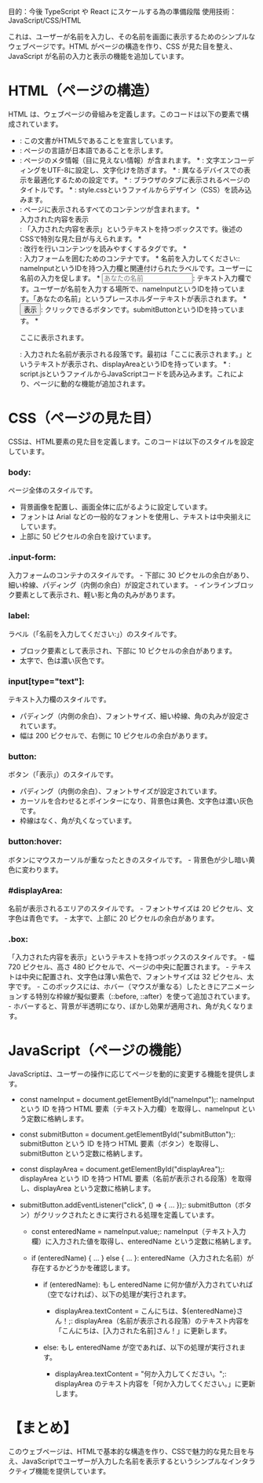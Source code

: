 目的：今後 TypeScript や React にスケールする為の準備段階
使用技術： JavaScript/CSS/HTML

これは、ユーザーが名前を入力し、その名前を画面に表示するためのシンプルなウェブページです。HTML がページの構造を作り、CSS が見た目を整え、JavaScript が名前の入力と表示の機能を追加しています。

<h1>HTML（ページの構造）</h1>
HTML は、ウェブページの骨組みを定義します。このコードは以下の要素で構成されています。

- <!DOCTYPE html>: この文書がHTML5であることを宣言しています。
- <html lang="ja">: ページの言語が日本語であることを示します。
- <head>: ページのメタ情報（目に見えない情報）が含まれます。
  * <meta charset="UTF-8" />: 文字エンコーディングをUTF-8に設定し、文字化けを防ぎます。
  * <meta name="viewport" content="width=device-width, initial-scale=1.0" />: 異なるデバイスでの表示を最適化するための設定です。
  * <title>フォーム入力値の表示</title>: ブラウザのタブに表示されるページのタイトルです。
  * <link rel="stylesheet" href="style.css" />: style.cssというファイルからデザイン（CSS）を読み込みます。
- <body>: ページに表示されるすべてのコンテンツが含まれます。
     * <div class="box">入力された内容を表示</div>: 「入力された内容を表示」というテキストを持つボックスです。後述のCSSで特別な見た目が与えられます。
     * <br />: 改行を行いコンテンツを読みやすくするタグです。
     * <div class="input-form">: 入力フォームを囲むためのコンテナです。
       * <label for="nameInput">名前を入力してください:</label>: nameInputというIDを持つ入力欄と関連付けられたラベルです。ユーザーに名前の入力を促します。
       * <input type="text" id="nameInput" placeholder="あなたの名前" />: テキスト入力欄です。ユーザーが名前を入力する場所で、nameInputというIDを持っています。「あなたの名前」というプレースホルダーテキストが表示されます。
       * <button id="submitButton">表示</button>: クリックできるボタンです。submitButtonというIDを持っています。
     * <p id="displayArea">ここに表示されます。</p>: 入力された名前が表示される段落です。最初は「ここに表示されます。」というテキストが表示され、displayAreaというIDを持っています。
     * <script src="script.js"></script>: script.jsというファイルからJavaScriptコードを読み込みます。これにより、ページに動的な機能が追加されます。

<h1>CSS（ページの見た目）</h1>
CSSは、HTML要素の見た目を定義します。このコードは以下のスタイルを設定しています。

<h3>body: </h3>
ページ全体のスタイルです。

- 背景画像を配置し、画面全体に広がるように設定しています。
- フォントは Arial などの一般的なフォントを使用し、テキストは中央揃えにしています。
- 上部に 50 ピクセルの余白を設けています。

<h3>.input-form: </h3>
入力フォームのコンテナのスタイルです。
  - 下部に 30 ピクセルの余白があり、細い枠線、パディング（内側の余白）が設定されています。
  - インラインブロック要素として表示され、軽い影と角の丸みがあります。

<h3>label: </h3>
ラベル（「名前を入力してください:」）のスタイルです。

- ブロック要素として表示され、下部に 10 ピクセルの余白があります。
- 太字で、色は濃い灰色です。

<h3>input[type="text"]: </h3>
テキスト入力欄のスタイルです。

- パディング（内側の余白）、フォントサイズ、細い枠線、角の丸みが設定されています。
- 幅は 200 ピクセルで、右側に 10 ピクセルの余白があります。

<h3>button: </h3>
ボタン（「表示」）のスタイルです。

- パディング（内側の余白）、フォントサイズが設定されています。
- カーソルを合わせるとポインターになり、背景色は黄色、文字色は濃い灰色です。
- 枠線はなく、角が丸くなっています。

<h3>button:hover: </h3>
ボタンにマウスカーソルが重なったときのスタイルです。
  - 背景色が少し暗い黄色に変わります。

<h3>#displayArea: </h3>
名前が表示されるエリアのスタイルです。
  - フォントサイズは 20 ピクセル、文字色は青色です。
  - 太字で、上部に 20 ピクセルの余白があります。

<h3>.box: </h3>
「入力された内容を表示」というテキストを持つボックスのスタイルです。
  - 幅 720 ピクセル、高さ 480 ピクセルで、ページの中央に配置されます。
  - テキストは中央に配置され、文字色は薄い紫色で、フォントサイズは 32 ピクセル、太字です。
  - このボックスには、ホバー（マウスが重なる）したときにアニメーションする特別な枠線が擬似要素（::before, ::after）を使って追加されています。
  - ホバーすると、背景が半透明になり、ぼかし効果が適用され、角が丸くなります。

<h1>JavaScript（ページの機能）</h1>
JavaScriptは、ユーザーの操作に応じてページを動的に変更する機能を提供します。

- const nameInput = document.getElementById("nameInput");: nameInput という ID を持つ HTML 要素（テキスト入力欄）を取得し、nameInput という定数に格納します。

- const submitButton = document.getElementById("submitButton");: submitButton という ID を持つ HTML 要素（ボタン）を取得し、submitButton という定数に格納します。

- const displayArea = document.getElementById("displayArea");: displayArea という ID を持つ HTML 要素（名前が表示される段落）を取得し、displayArea という定数に格納します。

- submitButton.addEventListener("click", () => { ... });: submitButton（ボタン）がクリックされたときに実行される処理を定義しています。

  - const enteredName = nameInput.value;: nameInput（テキスト入力欄）に入力された値を取得し、enteredName という定数に格納します。

  - if (enteredName) { ... } else { ... }: enteredName（入力された名前）が存在するかどうかを確認します。

    - if (enteredName): もし enteredName に何か値が入力されていれば（空でなければ）、以下の処理が実行されます。

      - displayArea.textContent = こんにちは、${enteredName}さん！;: displayArea（名前が表示される段落）のテキスト内容を「こんにちは、[入力された名前]さん！」に更新します。

    - else: もし enteredName が空であれば、以下の処理が実行されます。

      - displayArea.textContent = "何か入力してください。";: displayArea のテキスト内容を「何か入力してください。」に更新します。

<h1>【まとめ】</h1>
このウェブページは、HTMLで基本的な構造を作り、CSSで魅力的な見た目を与え、JavaScriptでユーザーが入力した名前を表示するというシンプルなインタラクティブ機能を提供しています。
